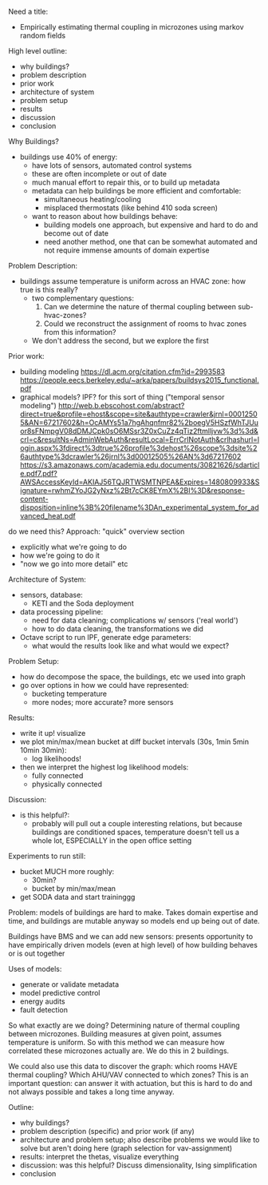 Need a title:
- Empirically estimating thermal coupling in microzones using markov random fields

High level outline:
- why buildings?
- problem description
- prior work
- architecture of system
- problem setup
- results
- discussion
- conclusion

Why Buildings?
- buildings use 40% of energy:
    - have lots of sensors, automated control systems
    - these are often incomplete or out of date
    - much manual effort to repair this, or to build up metadata
    - metadata can help buildings be more efficient and comfortable:
        - simultaneous heating/cooling
        - misplaced thermostats (like behind 410 soda screen)
    - want to reason about how buildings behave:
      - building models one approach, but expensive and hard to do and become out of date
      - need another method, one that can be somewhat automated and not require
        immense amounts of domain expertise

Problem Description:
- buildings assume temperature is uniform across an HVAC zone: how true is this really?
    - two complementary questions:
      1. Can we determine the nature of thermal coupling between sub-hvac-zones?
      2. Could we reconstruct the assignment of rooms to hvac zones from this information?
    - We don't address the second, but we explore the first


Prior work:
- building modeling
    https://dl.acm.org/citation.cfm?id=2993583
    https://people.eecs.berkeley.edu/~arka/papers/buildsys2015_functional.pdf
- graphical models? IPF? for this sort of thing ("temporal sensor modeling")
http://web.b.ebscohost.com/abstract?direct=true&profile=ehost&scope=site&authtype=crawler&jrnl=00012505&AN=67217602&h=OcAMYs51a7hgAhqnfmr82%2boegV5HSzfWhTJUuor8sFNmpgV08dDMJCpk0sO6MSsr3Z0xCuZz4qTiz2ftmlljvw%3d%3d&crl=c&resultNs=AdminWebAuth&resultLocal=ErrCrlNotAuth&crlhashurl=login.aspx%3fdirect%3dtrue%26profile%3dehost%26scope%3dsite%26authtype%3dcrawler%26jrnl%3d00012505%26AN%3d67217602
https://s3.amazonaws.com/academia.edu.documents/30821626/sdarticle.pdf7.pdf?AWSAccessKeyId=AKIAJ56TQJRTWSMTNPEA&Expires=1480809933&Signature=rwhmZYoJG2yNxz%2Bt7cCK8EYmX%2BI%3D&response-content-disposition=inline%3B%20filename%3DAn_experimental_system_for_advanced_heat.pdf

do we need this?
Approach: "quick" overview section
- explicitly what we're going to do
- how we're going to do it
- "now we go into more detail" etc

Architecture of System:
- sensors, database:
    - KETI and the Soda deployment
- data processing pipeline:
    - need for data cleaning; complications w/ sensors ('real world')
    - how to do data cleaning, the transformations we did
- Octave script to run IPF, generate edge parameters:
    - what would the results look like and what would we expect?

Problem Setup:
- how do decompose the space, the buildings, etc we used into graph
- go over options in how we could have represented:
    - bucketing temperature
    - more nodes; more accurate? more sensors

Results:
- write it up! visualize
- we plot min/max/mean bucket at diff bucket intervals (30s, 1min 5min 10min 30min):
    - log likelihoods!
- then we interpret the highest log likelihood models:
    - fully connected
    - physically connected

Discussion:
- is this helpful?:
    - probably will pull out a couple interesting relations, but because buildings
      are conditioned spaces, temperature doesn't tell us a whole lot, ESPECIALLY
      in the open office setting

Experiments to run still:
- bucket MUCH more roughly:
    - 30min?
    - bucket by min/max/mean
- get SODA data and start traininggg


Problem: models of buildings  are hard to make. Takes domain expertise and
time, and buildings are mutable anyway so models end up being out of date.

Buildings have BMS and we can add new sensors: presents opportunity to have
empirically driven models (even at high level) of how building behaves or is
out together

Uses of models:
- generate or validate metadata
- model predictive control
- energy audits
- fault detection

So what exactly are we doing? Determining nature of thermal coupling between
microzones. Building measures at given point, assumes temperature is uniform.
So with this method we can measure how correlated these microzones actually
are. We do this in 2 buildings.

We could also use this data to discover the graph: which rooms HAVE thermal
coupling? Which AHU/VAV connected to which zones? This is an important
question: can answer it with actuation, but this is hard to do and not always
possible and takes a long time anyway.

Outline:
- why buildings?
- problem description (specific) and prior work (if any)
- architecture and problem setup; also describe problems we would like to solve but aren't doing here (graph selection for vav-assignment)
- results: interpret the thetas, visualize everything
- discussion: was this helpful? Discuss dimensionality, Ising simplification
- conclusion
